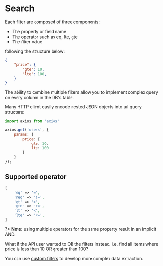 # Search

Each filter are composed of three components:

- The property or field name
- The operator such as eq, lte, gte
- The filter value

following the structure below:

```json
{
	"price": {
		"gte": 10,
		"lte": 100,
	}
}
```

The ability to combine multiple filters allow you to implement complex query 
on every column in the DB's table.

Many HTTP client easily encode nested JSON objects into url query structure:

```javascript
import axios from 'axios'

axios.get('users', {
    params: {
		price: {
			gte: 10,
			lte: 100
		}
	}
});
```

## Supported operator
```php
[
    'eq' => '=',
    'neq' => '!=',
    'gt' => '>',
    'gte' => '>=',
    'lt' => '<',
    'lte' => '<=',
]
```

?> **Note:** using multiple operators for the same property result in an implicit AND. 

What if the API user wanted to OR the filters instead. i.e. find all items where price 
is less than 10 OR greater than 100?

You can use [custom filters](filters/) to develop more complex data extraction.